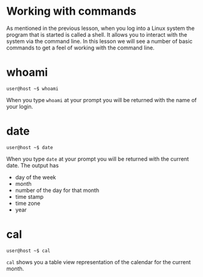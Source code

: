 # Working with commands
As mentioned in the previous lesson, when you log into a Linux system the program that is started is called a shell. It allows you to interact with the system via the command line. In this lesson we will see a number of basic commands to get a feel of working with the command line.
# whoami
```
user@host ~$ whoami
```
When you type ```whoami``` at your prompt you will be returned with the name of your login.

# date
```
user@host ~$ date
```
When you type ```date``` at your prompt you will be returned with the current date. The output has
* day of the week
* month
* number of the day for that month
* time stamp
* time zone
* year
# cal
```
user@host ~$ cal
```
```cal``` shows you a table view representation of the calendar for the current month.

